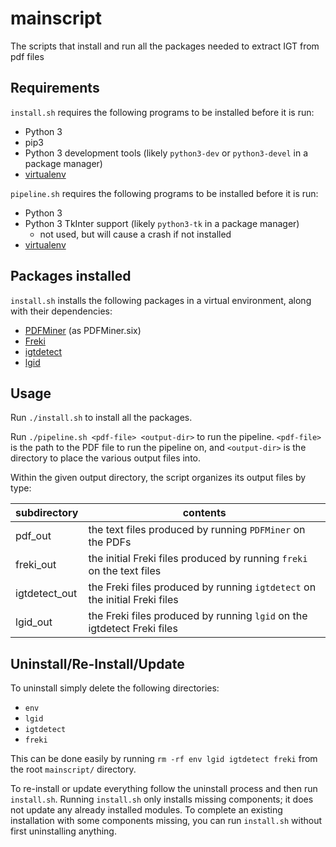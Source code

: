 # mainscript
The scripts that install and run all the packages needed to extract IGT from pdf files

## Requirements

`install.sh` requires the following programs to be installed before it is run:

- Python 3
- pip3
- Python 3 development tools (likely `python3-dev` or `python3-devel` in a package manager)
- [virtualenv][]

`pipeline.sh` requires the following programs to be installed before it is run:

- Python 3
- Python 3 TkInter support (likely `python3-tk` in a package manager)
	- not used, but will cause a crash if not installed
- [virtualenv][]

## Packages installed

`install.sh` installs the following packages in a virtual environment, along with their dependencies:

- [PDFMiner][] (as PDFMiner.six)
- [Freki][]
- [igtdetect][]
- [lgid][]

## Usage

Run `./install.sh` to install all the packages.

Run `./pipeline.sh <pdf-file> <output-dir>` to run the pipeline. `<pdf-file>` is the path
to the PDF file to run the pipeline on, and `<output-dir>` is the directory to place
the various output files into.

Within the given output directory, the script organizes its output files by type:

subdirectory           | contents
-----------------------| -----------
pdf_out                | the text files produced by running `PDFMiner` on the PDFs
freki_out              | the initial Freki files produced by running `freki` on the text files
igtdetect_out          | the Freki files produced by running `igtdetect` on the initial Freki files
lgid_out               | the Freki files produced by running `lgid` on the igtdetect Freki files

## Uninstall/Re-Install/Update

To uninstall simply delete the following directories:

- `env`
- `lgid`
- `igtdetect`
- `freki`

This can be done easily by running `rm -rf env lgid igtdetect freki` from the root `mainscript/` directory.

To re-install or update everything follow the uninstall process and then run `install.sh`. Running `install.sh`
only installs missing components; it does not update any already installed modules. To complete an existing
installation with some components missing, you can run `install.sh` without first uninstalling anything.

[virtualenv]: https://virtualenv.pypa.io/
[ODIN]: http://depts.washington.edu/uwcl/odin/
[PDFMiner]: https://github.com/pdfminer/pdfminer.six
[Freki]: https://github.com/xigt/freki
[igtdetect]: https://github.com/xigt/igtdetect
[lgid]: https://github.com/xigt/lgid
